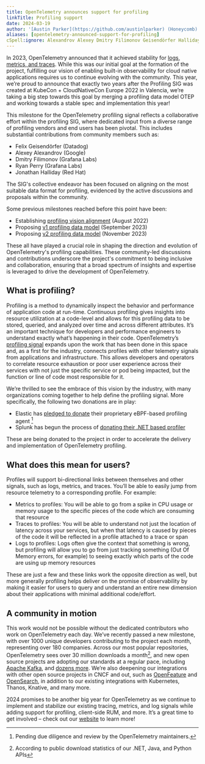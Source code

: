 ```yaml
---
title: OpenTelemetry announces support for profiling
linkTitle: Profiling support
date: 2024-03-19
author: '[Austin Parker](https://github.com/austinlparker) (Honeycomb)'
aliases: [opentelemetry-announced-support-for-profiling]
cSpell:ignore: Alexandrov Alexey Dmitry Filimonov Geisendörfer Halliday
---
```


In 2023, OpenTelemetry announced that it achieved stability for
[logs, metrics, and traces](https://www.cncf.io/blog/2023/11/07/opentelemetry-at-kubecon-cloudnativecon-north-america-2023-update/).
While this was our initial goal at the formation of the project, fulfilling our
vision of enabling built-in observability for cloud native applications requires
us to continue evolving with the community. This year, we’re proud to announce
that exactly two years after the Profiling SIG was created at KubeCon +
CloudNativeCon Europe 2022 in Valencia, we’re taking a big step towards this
goal by merging a profiling data model OTEP and working towards a stable spec
and implementation this year!

This milestone for the OpenTelemetry profiling signal reflects a collaborative
effort within the profiling SIG, where dedicated input from a diverse range of
profiling vendors and end users has been pivotal. This includes substantial
contributions from community members such as:

- Felix Geisendörfer (Datadog)
- Alexey Alexandrov (Google)
- Dmitry Filimonov (Grafana Labs)
- Ryan Perry (Grafana Labs)
- Jonathan Halliday (Red Hat)

The SIG's collective endeavor has been focused on aligning on the most suitable
data format for profiling, evidenced by the active discussions and proposals
within the community.

Some previous milestones reached before this point have been:

- Establishing
  [profiling vision alignment](https://github.com/open-telemetry/oteps/pull/212)
  (August 2022)
- Proposing
  [v1 profiling data model](https://github.com/open-telemetry/oteps/pull/237)
  (September 2023)
- Proposing
  [v2 profiling data model](https://github.com/open-telemetry/oteps/pull/239)
  (November 2023)

These all have played a crucial role in shaping the direction and evolution of
OpenTelemetry's profiling capabilities. These community-led discussions and
contributions underscore the project's commitment to being inclusive and
collaboration, ensuring that a broad spectrum of insights and expertise is
leveraged to drive the development of OpenTelemetry.

## What is profiling?

Profiling is a method to dynamically inspect the behavior and performance of
application code at run-time. Continuous profiling gives insights into resource
utilization at a code-level and allows for this profiling data to be stored,
queried, and analyzed over time and across different attributes. It’s an
important technique for developers and performance engineers to understand
exactly what’s happening in their code. OpenTelemetry’s
[profiling signal](https://github.com/open-telemetry/oteps/blob/main/text/profiles/0239-profiles-data-model.md)
expands upon the work that has been done in this space and, as a first for the
industry, connects profiles with other telemetry signals from applications and
infrastructure. This allows developers and operators to correlate resource
exhaustion or poor user experience across their services with not just the
specific service or pod being impacted, but the function or line of code most
responsible for it.

We’re thrilled to see the embrace of this vision by the industry, with many
organizations coming together to help define the profiling signal. More
specifically, the following two donations are in play:

- Elastic has
  [pledged to donate](https://github.com/open-telemetry/community/issues/1918)
  their proprietary eBPF-based profiling agent [^1]
- Splunk has begun the process of
  [donating their .NET based profiler](https://github.com/open-telemetry/opentelemetry-dotnet-instrumentation/pull/3196)

These are being donated to the project in order to accelerate the delivery and
implementation of OpenTelemetry profiling.

## What does this mean for users?

Profiles will support bi-directional links between themselves and other signals,
such as logs, metrics, and traces. You’ll be able to easily jump from resource
telemetry to a corresponding profile. For example:

- Metrics to profiles: You will be able to go from a spike in CPU usage or
  memory usage to the specific pieces of the code which are consuming that
  resource
- Traces to profiles: You will be able to understand not just the location of
  latency across your services, but when that latency is caused by pieces of the
  code it will be reflected in a profile attached to a trace or span
- Logs to profiles: Logs often give the context that something is wrong, but
  profiling will allow you to go from just tracking something (Out Of Memory
  errors, for example) to seeing exactly which parts of the code are using up
  memory resources

These are just a few and these links work the opposite direction as well, but
more generally profiling helps deliver on the promise of observability by making
it easier for users to query and understand an entire new dimension about their
applications with minimal additional code/effort.

## A community in motion

This work would not be possible without the dedicated contributors who work on
OpenTelemetry each day. We’ve recently passed a new milestone, with over 1000
unique developers contributing to the project each month, representing over 180
companies. Across our most popular repositories, OpenTelemetry sees over 30
million downloads a month[^2], and new open source projects are adopting our
standards at a regular pace, including
[Apache Kafka](https://cwiki.apache.org/confluence/display/KAFKA/KIP-714%3A+Client+metrics+and+observability),
and [dozens more](/ecosystem/integrations). We’re also deepening our
integrations with other open source projects in CNCF and out, such as
[OpenFeature](https://openfeature.dev) and
[OpenSearch](https://github.com/open-telemetry/opentelemetry-collector-contrib/issues/23611),
in addition to our existing integrations with Kubernetes, Thanos, Knative, and
many more.

2024 promises to be another big year for OpenTelemetry as we continue to
implement and stabilize our existing tracing, metrics, and log signals while
adding support for profiling, client-side RUM, and more. It’s a great time to
get involved – check out our [website](https://opentelemetry.io) to learn more!

[^1]: Pending due diligence and review by the OpenTelemetry maintainers.

[^2]: According to public download statistics of our .NET, Java, and Python APIs
